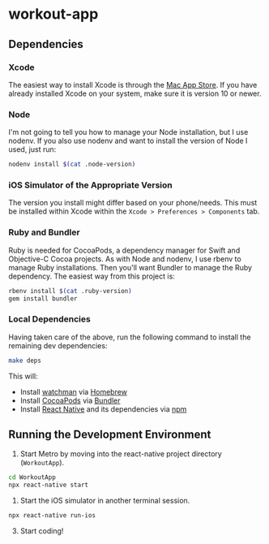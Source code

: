# workout-app

## Dependencies

### Xcode

The easiest way to install Xcode is through the [Mac App Store](https://itunes.apple.com/us/app/xcode/id497799835). If you have already installed Xcode on your system, make sure it is version 10 or newer.

### Node

I'm not going to tell you how to manage your Node installation, but I use nodenv. If you also use nodenv and want to install the version of Node I used, just run:

```sh
nodenv install $(cat .node-version)
```

### iOS Simulator of the Appropriate Version

The version you install might differ based on your phone/needs. This must be installed within Xcode within the `Xcode > Preferences > Components` tab.

### Ruby and Bundler

Ruby is needed for CocoaPods, a dependency manager for Swift and Objective-C Cocoa projects. As with Node and nodenv, I use rbenv to manage Ruby installations. Then you'll want Bundler to manage the Ruby dependency. The easiest way from this project is:

```sh
rbenv install $(cat .ruby-version)
gem install bundler
```

### Local Dependencies

Having taken care of the above, run the following command to install the remaining dev dependencies:

```sh
make deps
```

This will:

* Install [watchman](https://facebook.github.io/watchman) via [Homebrew](https://brew.sh/)
* Install [CocoaPods](https://cocoapods.org/) via [Bundler](https://bundler.io/)
* Install [React Native](https://reactnative.dev/) and its dependencies via [npm](https://www.npmjs.com/)

## Running the Development Environment

1. Start Metro by moving into the react-native project directory (`WorkoutApp`).

```sh
cd WorkoutApp
npx react-native start
```

1. Start the iOS simulator in another terminal session.

```sh
npx react-native run-ios
```

3. Start coding!
